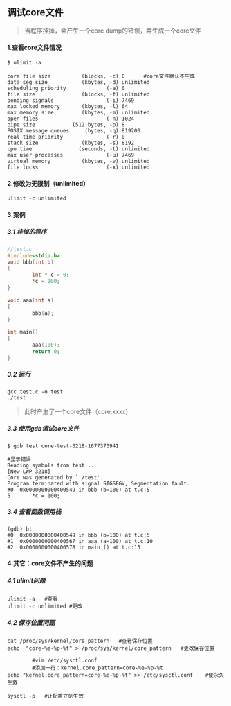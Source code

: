 ## 调试core文件

> 当程序挂掉，会产生一个core dump的错误，并生成一个core文件

#### 1.查看core文件情况

```shell
$ ulimit -a	

core file size          (blocks, -c) 0		#core文件默认不生成
data seg size           (kbytes, -d) unlimited
scheduling priority             (-e) 0
file size               (blocks, -f) unlimited
pending signals                 (-i) 7469
max locked memory       (kbytes, -l) 64
max memory size         (kbytes, -m) unlimited
open files                      (-n) 1024
pipe size            (512 bytes, -p) 8
POSIX message queues     (bytes, -q) 819200
real-time priority              (-r) 0
stack size              (kbytes, -s) 8192
cpu time               (seconds, -t) unlimited
max user processes              (-u) 7469
virtual memory          (kbytes, -v) unlimited
file locks                      (-x) unlimited
```

#### 2.修改为无限制（unlimited）

```shell
ulimit -c unlimited
```

#### 3.案例

##### 3.1 挂掉的程序

```c
//test.c
#include<stdio.h>
void bbb(int b)
{
        int * c = 0;
        *c = 100;
}

void aaa(int a)
{
        bbb(a);
}

int main()
{
        aaa(100);
        return 0;
}

```

##### 3.2 运行

```shell
gcc test.c -o test
./test
```

> 此时产生了一个core文件（core.xxxx）

##### 3.3 使用gdb调试core文件

```shell
$ gdb test core-test-3218-1677370941

#显示错误
Reading symbols from test...
[New LWP 3218]
Core was generated by `./test'.
Program terminated with signal SIGSEGV, Segmentation fault.
#0  0x0000000000400549 in bbb (b=100) at t.c:5
5		*c = 100;
```

##### 3.4 查看函数调用栈

```shell
(gdb) bt
#0  0x0000000000400549 in bbb (b=100) at t.c:5
#1  0x0000000000400567 in aaa (a=100) at t.c:10
#2  0x0000000000400578 in main () at t.c:15
```



#### 4.其它：core文件不产生的问题

##### 4.1 ulimit问题

```shell
ulimit -a	#查看
ulimit -c unlimited	#更改
```

##### 4.2 保存位置问题

```shell
cat /proc/sys/kernel/core_pattern	#查看保存位置
echo  "core-%e-%p-%t" > /proc/sys/kernel/core_pattern	#更改保存位置

		#vim /etc/sysctl.conf
		#添加一行：kernel.core_pattern=core-%e-%p-%t
echo "kernel.core_pattern=core-%e-%p-%t" >> /etc/sysctl.conf	#使永久生效

sysctl -p 	#让配置立刻生效
```

